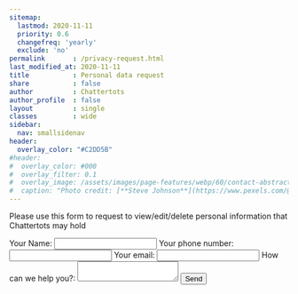 ```yaml
---
sitemap:
  lastmod: 2020-11-11
  priority: 0.6
  changefreq: 'yearly'
  exclude: 'no'
permalink       : /privacy-request.html
last_modified_at: 2020-11-11
title           : Personal data request
share           : false
author          : Chattertots
author_profile  : false
layout          : single
classes         : wide
sidebar:
  nav: smallsidenav
header:
  overlay_color: "#C2DD5B"
#header:
#  overlay_color: #000
#  overlay_filter: 0.1
#  overlay_image: /assets/images/page-features/webp/60/contact-abstract.jpg
#  caption: "Photo credit: [**Steve Johnson**](https://www.pexels.com/@steve)"
---
```


Please use this form to request to view/edit/delete personal information that Chattertots may hold


<form action="https://formspree.io/mgeodkpl" method="POST">
  <label for="name">
    Your Name:
    <input type="text" name="name">
  </label>
  <label for="telephone">
    Your phone number:
			<input type="telephone" name="telephone" id="telephone">
  </label>
  <label for="_replyto">
    Your email:
    <input type="text" name="_replyto">
  </label>
  <label for="message">
    How can we help you?:
    <textarea  name="message"></textarea>
  </label>

  <!-- your other form fields go here -->
  <input type="hidden" name="_next" value="/thanks" />
  <input type="hidden" name="_subject" value="Personal data request" />
  <input type="text" name="_gotcha" style="display: none;" val=""/>
  <button type="submit" class="btn btn--primary">Send</button>
</form>